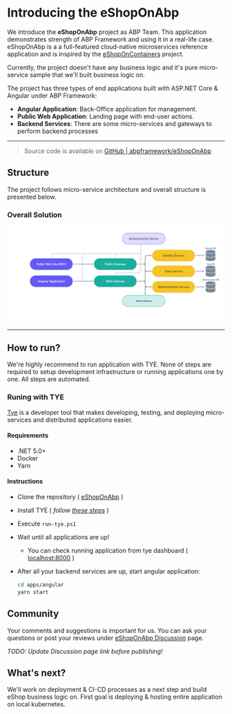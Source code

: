 # Introducing the eShopOnAbp

We introduce the **eShopOnAbp** project as ABP Team. This application demonstrates strength of ABP Framework and using it in a real-life case. eShopOnAbp is a a full-featured cloud-native microservices reference application and is inspired by the [eShopOnContainers](https://github.com/dotnet-architecture/eShopOnContainers) project.

Currently, the project doesn't have any business logic and it's pure micro-service sample that we'll built business logic on.

The project has three types of end applications built with ASP.NET Core & Angular under ABP Framework:

- **Angular Application**: Back-Office application for management.
- **Public Web Application**: Landing page with end-user actions.
- **Backend Services**: There are some micro-services and gateways to perform backend processes

---

> Source code is available on  [GitHub | abpframework/eShopOnAbp](https://github.com/abpframework/eShopOnAbp)

## Structure

The project follows micro-service architecture and overall structure is presented below.

### Overall Solution

![eShopOnAbp Overall Solution](images/eShopOnAbp-Overall-Solution.png)



---



## How to run?

We're highly recommend to run application with TYE. None of steps are required to setup development infrastructure or running applications one by one. All steps are automated.

### Runing with TYE

[Tye](https://github.com/dotnet/tye) is a developer tool that makes developing, testing, and deploying micro-services and distributed applications easier.

 #### Requirements

- .NET 5.0+
- Docker
- Yarn

#### Instructions

- Clone the repository ( [eShopOnAbp](https://github.com/abpframework/eShopOnAbp) )

- Install TYE ( *follow [these steps](https://github.com/dotnet/tye/blob/main/docs/getting_started.md#installing-tye)* )

- Execute `run-tye.ps1`

- Wait until all applications are up!

  - You can check running application from tye dashboard ( [localhost:8000](http://127.0.0.1:8000/) )

- After all your backend services are up, start angular application:

  ```bash
  cd apps/angular
  yarn start

## Community

Your comments and suggestions is important for us. You can ask your questions or post your reviews under [eShopOnAbp Discussion](https://github.com/abpframework/abp/discussions/XXXX) page.



*TODO: Update Discussion page link before publishing!*

## What's next?

We'll work on deployment & CI-CD processes as a next step and build eShop business logic on.  First goal is deploying & hosting entire application on local kubernetes. 
